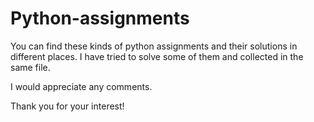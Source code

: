 # Python-assignments
You can find these kinds of python assignments and their solutions in different places. 
I have tried to solve some of them and collected in the same file. 

I would appreciate any comments.

Thank you for your interest!
